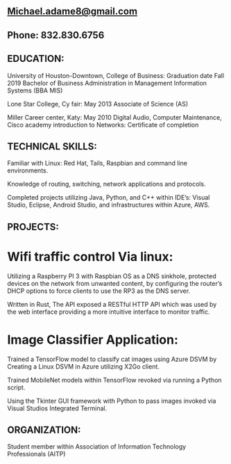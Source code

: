 ## Michael.adame8@gmail.com  

## Phone: 832.830.6756

## EDUCATION:

University of Houston-Downtown, College of Business: Graduation date Fall 2019
Bachelor of Business Administration in Management Information Systems (BBA MIS)

Lone Star College, Cy fair: May 2013 Associate of Science (AS)

Miller Career center, Katy: May 2010
Digital Audio, Computer Maintenance, Cisco academy introduction to Networks: Certificate of completion

## TECHNICAL SKILLS:

Familiar with Linux: Red Hat, Tails, Raspbian and command line environments. 

Knowledge of routing, switching, network applications and protocols. 

Completed projects utilizing Java, Python, and C++ within IDE’s: Visual Studio, Eclipse, Android
Studio, and infrastructures within Azure, AWS.

## PROJECTS:

# Wifi traffic control Via linux:

Utilizing a Raspberry PI 3 with Raspbian OS as a DNS sinkhole, protected devices on the network from unwanted content,
by configuring the router’s DHCP options to force clients to use the RP3 as the DNS server. 

Written in Rust, The API exposed a RESTful HTTP API which was used by the web interface providing a more intuitive interface to monitor traffic.

# Image Classifier Application:

Trained a TensorFlow model to classify cat images using Azure DSVM by Creating a Linux DSVM in Azure utilizing X2Go
client. 

Trained MobileNet models within TensorFlow revoked via running a Python script. 

Using the Tkinter GUI framework
with Python to pass images invoked via Visual Studios Integrated Terminal.

## ORGANIZATION:

Student member within Association of Information Technology Professionals (AITP)


